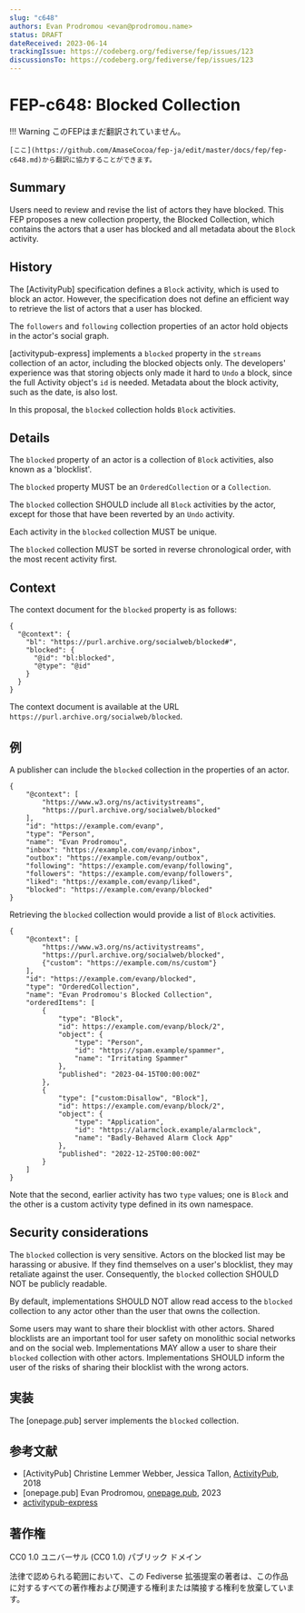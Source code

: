 ```yaml
---
slug: "c648"
authors: Evan Prodromou <evan@prodromou.name>
status: DRAFT
dateReceived: 2023-06-14
trackingIssue: https://codeberg.org/fediverse/fep/issues/123
discussionsTo: https://codeberg.org/fediverse/fep/issues/123
---
```

# FEP-c648: Blocked Collection
!!! Warning
    このFEPはまだ翻訳されていません。

    [ここ](https://github.com/AmaseCocoa/fep-ja/edit/master/docs/fep/fep-c648.md)から翻訳に協力することができます。

## Summary

Users need to review and revise the list of actors they have blocked. This FEP proposes a new collection property, the Blocked Collection, which contains the actors that a user has blocked and all metadata about the `Block` activity.

## History

The [ActivityPub] specification defines a `Block` activity, which is used to block an actor. However, the specification does not define an efficient way to retrieve the list of actors that a user has blocked.

The `followers` and `following` collection properties of an actor hold objects in the
actor's social graph.

[activitypub-express] implements
a `blocked` property in the `streams` collection of an actor, including the blocked objects only. The developers' experience was that storing objects only made it hard to `Undo` a block, since the full Activity object's `id` is needed. Metadata about the block activity, such as the date, is also lost.

In this proposal, the `blocked` collection holds `Block` activities.

## Details

The `blocked` property of an actor is a collection of `Block` activities, also known as a 'blocklist'.

The `blocked` property MUST be an `OrderedCollection` or a `Collection`.

The `blocked` collection SHOULD include all `Block` activities by the actor, except for those that have been reverted by an `Undo` activity.

Each activity in the `blocked` collection MUST be unique.

The `blocked` collection MUST be sorted in reverse chronological order, with the most recent activity first.

## Context

The context document for the `blocked` property is as follows:

```
{
  "@context": {
    "bl": "https://purl.archive.org/socialweb/blocked#",
    "blocked": {
      "@id": "bl:blocked",
      "@type": "@id"
    }
  }
}
```

The context document is available at the URL `https://purl.archive.org/socialweb/blocked`.

## 例

A publisher can include the `blocked` collection in the properties of an actor.

```
{
    "@context": [
        "https://www.w3.org/ns/activitystreams",
        "https://purl.archive.org/socialweb/blocked"
    ],
    "id": "https://example.com/evanp",
    "type": "Person",
    "name": "Evan Prodromou",
    "inbox": "https://example.com/evanp/inbox",
    "outbox": "https://example.com/evanp/outbox",
    "following": "https://example.com/evanp/following",
    "followers": "https://example.com/evanp/followers",
    "liked": "https://example.com/evanp/liked",
    "blocked": "https://example.com/evanp/blocked"
}
```

Retrieving the `blocked` collection would provide a list of `Block` activities.

```
{
    "@context": [
        "https://www.w3.org/ns/activitystreams",
        "https://purl.archive.org/socialweb/blocked",
        {"custom": "https://example.com/ns/custom"}
    ],
    "id": "https://example.com/evanp/blocked",
    "type": "OrderedCollection",
    "name": "Evan Prodromou's Blocked Collection",
    "orderedItems": [
        {
            "type": "Block",
            "id": https://example.com/evanp/block/2",
            "object": {
                "type": "Person",
                "id": "https://spam.example/spammer",
                "name": "Irritating Spammer"
            },
            "published": "2023-04-15T00:00:00Z"
        },
        {
            "type": ["custom:Disallow", "Block"],
            "id": https://example.com/evanp/block/2",
            "object": {
                "type": "Application",
                "id": "https://alarmclock.example/alarmclock",
                "name": "Badly-Behaved Alarm Clock App"
            },
            "published": "2022-12-25T00:00:00Z"
        }
    ]
}
```

Note that the second, earlier activity has two `type` values; one is `Block` and the other is a custom activity type defined in its own namespace.

## Security considerations

The `blocked` collection is very sensitive. Actors on the blocked list may be harassing or abusive. If they find themselves on a user's blocklist, they may retaliate against the user. Consequently, the `blocked` collection SHOULD NOT be publicly readable.

By default, implementations SHOULD NOT allow read access to the `blocked` collection to any actor other than the user that owns the collection.

Some users may want to share their blocklist with other actors. Shared blocklists are an important tool for user safety on monolithic social networks and on the social web. Implementations MAY allow a user to share their `blocked` collection with other actors. Implementations SHOULD inform the user of the risks of sharing their blocklist with the wrong actors.

## 実装

The [onepage.pub] server implements the `blocked` collection.

## 参考文献

- [ActivityPub] Christine Lemmer Webber, Jessica Tallon, [ActivityPub](https://www.w3.org/TR/activitypub/), 2018
- [onepage.pub] Evan Prodromou, [onepage.pub](https://github.com/evanp/onepage.pub/), 2023
- [activitypub-express](https://github.com/immers-space/activitypub-express)

## 著作権
CC0 1.0 ユニバーサル (CC0 1.0) パブリック ドメイン

法律で認められる範囲において、この Fediverse 拡張提案の著者は、この作品に対するすべての著作権および関連する権利または隣接する権利を放棄しています。
